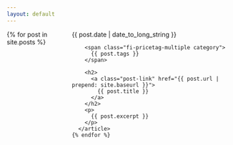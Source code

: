 ```yaml
---
layout: default
---
```

<div class="row">
  <div class="medium-12 columns">
    {% for post in site.posts %}
      <article class="home">
        <time class="fi-clock" datetime="">
          {{ post.date | date_to_long_string }}
        </time>

        <span class="fi-pricetag-multiple category">
          {{ post.tags }}
        </span>

        <h2>
          <a class="post-link" href="{{ post.url | prepend: site.baseurl }}">
            {{ post.title }}
          </a>
        </h2>
        <p>
          {{ post.excerpt }}
        </p>
      </article>
    {% endfor %}
  </div>
</div>
